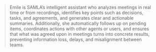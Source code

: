 > Emile is SAMLA’s intelligent assistant who analyzes meetings in real time or from recordings, identifies key points such as decisions, tasks, and agreements, and generates clear and actionable summaries. Additionally, she automatically follows up on pending items, coordinates actions with other agents or users, and ensures that what was agreed upon in meetings turns into concrete results, preventing information loss, delays, and misalignment between teams.

